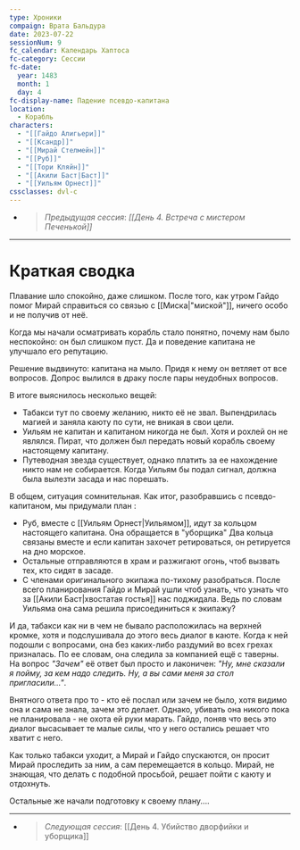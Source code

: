 ```yaml
---
type: Хроники
compaign: Врата Бальдура
date: 2023-07-22
sessionNum: 9
fc_calendar: Календарь Хаптоса
fc-category: Сессии
fc-date:
  year: 1483
  month: 1
  day: 4
fc-display-name: Падение псевдо-капитана
location:
  - Корабль
characters:
  - "[[Гайдо Алигьери]]"
  - "[[Ксандр]]"
  - "[[Мирай Стелмейн]]"
  - "[[Руб]]"
  - "[[Тори Кляйн]]"
  - "[[Акили Баст|Баст]]"
  - "[[Уильям Орнест]]"
cssclasses: dvl-c
---
```


<!-- QueryToSerialize: LIST without ID "> *Предыдущая сессия*: *" + file.link + "*" From "content/Игры/Врата Бальдура/Хроники" WHERE sessionNum < this.sessionNum SORT sessionNum desc Limit 1 -->
<!-- SerializedQuery: LIST without ID "> *Предыдущая сессия*: *" + file.link + "*" From "content/Игры/Врата Бальдура/Хроники" WHERE sessionNum < this.sessionNum SORT sessionNum desc Limit 1 -->
- > *Предыдущая сессия*: *[[День 4. Встреча с мистером Печенькой]]*
<!-- SerializedQuery END -->
---


# Краткая сводка

Плавание шло спокойно, даже слишком. После того, как утром Гайдо помог Мирай справиться со связью с [[Миска|"миской"]], ничего особо и не получив от неё. 

Когда мы начали осматривать корабль стало понятно, почему нам было неспокойно: он был слишком пуст. Да и поведение капитана не улучшало его репутацию.

Решение выдвинуто: капитана на мыло. Придя к нему он ветляет от все вопросов. Допрос вылился в драку после пары неудобных вопросов.

В итоге выяснилось несколько вещей: 
- Табакси тут по своему желанию, никто её не звал. Выпендрилась магией и заняла каюту по сути, не вникая в свои цели.
- Уильям не капитан и капитаном никогда не был. Хотя и рохлей он не являлся. Пират, что должен был передать новый корабль своему настоящему капитану.
- Путеводная звезда существует, однако платить за ее нахождение никто нам не собирается. Когда Уильям бы подал сигнал, должна была вылезти засада и нас порешать.

В общем, ситуация сомнительная. Как итог, разобравшись с псевдо-капитаном, мы придумали план :
- Руб, вместе с [[Уильям Орнест|Уильямом]], идут за кольцом настоящего капитана. Она обращается в "уборщика" Два кольца связаны вместе и если капитан захочет ретироваться, он ретируется на дно морское.
- Остальные отправляются в храм и разжигают огонь, чтоб вызвать тех, кто сидят в засаде.
- С членами оригинального экипажа по-тихому разобраться.
После всего планирования Гайдо и Мирай ушли чтоб узнать, что узнать что за [[Акили Баст|хвостатая гостья]] нас поджидала. Ведь по словам Уильяма она сама решила присоединиться к экипажу?

И да, табакси как ни в чем не бывало расположилась на верхней кромке, хотя и подслушивала до этого весь диалог в каюте.
Когда к ней подошли с вопросами, она без каких-либо раздумий во всех грехах призналась. По ее словам, она следила за компанией ещё с таверны. На вопрос *"Зачем"* её ответ был просто и лаконичен: *"Ну, мне сказали я пойму, за кем надо следить. Ну, а вы сами меня за стол пригласили..."*. 

Внятного ответа про то - кто её послал или зачем не было, хотя видимо она и сама не знала, зачем это делает. Однако, убивать она никого пока не планировала - не охота ей руки марать. Гайдо, поняв что весь это диалог высасывает те малые силы, что у него остались решает что хватит с него.

Как только табакси уходит, а Мирай и Гайдо спускаются, он просит Мирай проследить за ним, а сам перемещается в кольцо. Мирай, не знающая, что делать с подобной просьбой, решает пойти с каюту и отдохнуть.

Остальные же начали подготовку к своему плану....


---
<!-- QueryToSerialize: LIST without ID "> *Следующая сессия*: " + file.link From "content/Игры/Врата Бальдура/Хроники" WHERE sessionNum > this.sessionNum SORT sessionNum asc Limit 1 -->
<!-- SerializedQuery: LIST without ID "> *Следующая сессия*: " + file.link From "content/Игры/Врата Бальдура/Хроники" WHERE sessionNum > this.sessionNum SORT sessionNum asc Limit 1 -->
- > *Следующая сессия*: [[День 4. Убийство дворфийки и уборщика]]
<!-- SerializedQuery END -->
